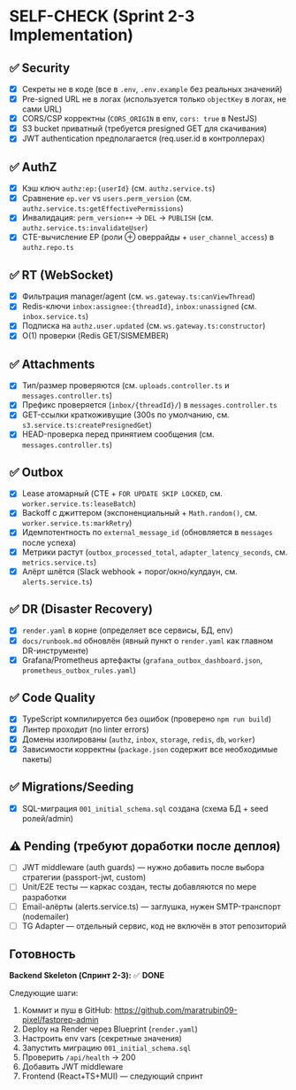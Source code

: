 # SELF-CHECK (Sprint 2-3 Implementation)

## ✅ Security
- [x] Секреты не в коде (все в `.env`, `.env.example` без реальных значений)
- [x] Pre-signed URL не в логах (используется только `objectKey` в логах, не сами URL)
- [x] CORS/CSP корректны (`CORS_ORIGIN` в env, `cors: true` в NestJS)
- [x] S3 bucket приватный (требуется presigned GET для скачивания)
- [x] JWT authentication предполагается (req.user.id в контроллерах)

## ✅ AuthZ
- [x] Кэш ключ `authz:ep:{userId}` (см. `authz.service.ts`)
- [x] Сравнение `ep.ver` vs `users.perm_version` (см. `authz.service.ts:getEffectivePermissions`)
- [x] Инвалидация: `perm_version++` → `DEL` → `PUBLISH` (см. `authz.service.ts:invalidateUser`)
- [x] CTE-вычисление EP (роли ⊕ оверрайды + `user_channel_access`) в `authz.repo.ts`

## ✅ RT (WebSocket)
- [x] Фильтрация manager/agent (см. `ws.gateway.ts:canViewThread`)
- [x] Redis-ключи `inbox:assignee:{threadId}`, `inbox:unassigned` (см. `inbox.service.ts`)
- [x] Подписка на `authz.user.updated` (см. `ws.gateway.ts:constructor`)
- [x] O(1) проверки (Redis GET/SISMEMBER)

## ✅ Attachments
- [x] Тип/размер проверяются (см. `uploads.controller.ts` и `messages.controller.ts`)
- [x] Префикс проверяется (`inbox/{threadId}/`) в `messages.controller.ts`
- [x] GET-ссылки краткоживущие (300s по умолчанию, см. `s3.service.ts:createPresignedGet`)
- [x] HEAD-проверка перед принятием сообщения (см. `messages.controller.ts`)

## ✅ Outbox
- [x] Lease атомарный (CTE + `FOR UPDATE SKIP LOCKED`, см. `worker.service.ts:leaseBatch`)
- [x] Backoff с джиттером (экспоненциальный + `Math.random()`, см. `worker.service.ts:markRetry`)
- [x] Идемпотентность по `external_message_id` (обновляется в `messages` после успеха)
- [x] Метрики растут (`outbox_processed_total`, `adapter_latency_seconds`, см. `metrics.service.ts`)
- [x] Алёрт шлётся (Slack webhook + порог/окно/кулдаун, см. `alerts.service.ts`)

## ✅ DR (Disaster Recovery)
- [x] `render.yaml` в корне (определяет все сервисы, БД, env)
- [x] `docs/runbook.md` обновлён (явный пункт о `render.yaml` как главном DR-инструменте)
- [x] Grafana/Prometheus артефакты (`grafana_outbox_dashboard.json`, `prometheus_outbox_rules.yaml`)

## ✅ Code Quality
- [x] TypeScript компилируется без ошибок (проверено `npm run build`)
- [x] Линтер проходит (no linter errors)
- [x] Домены изолированы (`authz`, `inbox`, `storage`, `redis`, `db`, `worker`)
- [x] Зависимости корректны (`package.json` содержит все необходимые пакеты)

## ✅ Migrations/Seeding
- [x] SQL-миграция `001_initial_schema.sql` создана (схема БД + seed ролей/admin)

## ⚠️ Pending (требуют доработки после деплоя)
- [ ] JWT middleware (auth guards) — нужно добавить после выбора стратегии (passport-jwt, custom)
- [ ] Unit/E2E тесты — каркас создан, тесты добавляются по мере разработки
- [ ] Email-алёрты (alerts.service.ts) — заглушка, нужен SMTP-транспорт (nodemailer)
- [ ] TG Adapter — отдельный сервис, код не включён в этот репозиторий

## Готовность
**Backend Skeleton (Спринт 2-3):** ✅ **DONE**

Следующие шаги:
1. Коммит и пуш в GitHub: https://github.com/maratrubin09-pixel/fastprep-admin
2. Deploy на Render через Blueprint (`render.yaml`)
3. Настроить env vars (секретные значения)
4. Запустить миграцию `001_initial_schema.sql`
5. Проверить `/api/health` → 200
6. Добавить JWT middleware
7. Frontend (React+TS+MUI) — следующий спринт


